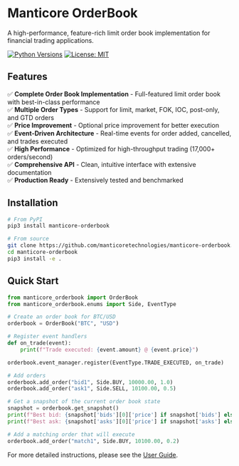 # Manticore OrderBook

A high-performance, feature-rich limit order book implementation for financial trading applications.

[![Python Versions](https://img.shields.io/badge/python-3.7%20%7C%203.8%20%7C%203.9%20%7C%203.10-blue)]()
[![License: MIT](https://img.shields.io/badge/License-MIT-yellow.svg)](https://opensource.org/licenses/MIT)

## Features

✅ **Complete Order Book Implementation** - Full-featured limit order book with best-in-class performance  
✅ **Multiple Order Types** - Support for limit, market, FOK, IOC, post-only, and GTD orders  
✅ **Price Improvement** - Optional price improvement for better execution  
✅ **Event-Driven Architecture** - Real-time events for order added, cancelled, and trades executed  
✅ **High Performance** - Optimized for high-throughput trading (17,000+ orders/second)  
✅ **Comprehensive API** - Clean, intuitive interface with extensive documentation  
✅ **Production Ready** - Extensively tested and benchmarked

## Installation

```bash
# From PyPI
pip3 install manticore-orderbook

# From source
git clone https://github.com/manticoretechnologies/manticore-orderbook.git
cd manticore-orderbook
pip3 install -e .
```

## Quick Start

```python
from manticore_orderbook import OrderBook
from manticore_orderbook.enums import Side, EventType

# Create an order book for BTC/USD
orderbook = OrderBook("BTC", "USD")

# Register event handlers
def on_trade(event):
    print(f"Trade executed: {event.amount} @ {event.price}")

orderbook.event_manager.register(EventType.TRADE_EXECUTED, on_trade)

# Add orders
orderbook.add_order("bid1", Side.BUY, 10000.00, 1.0)
orderbook.add_order("ask1", Side.SELL, 10100.00, 0.5)

# Get a snapshot of the current order book state
snapshot = orderbook.get_snapshot()
print(f"Best bid: {snapshot['bids'][0]['price'] if snapshot['bids'] else 'None'}")
print(f"Best ask: {snapshot['asks'][0]['price'] if snapshot['asks'] else 'None'}")

# Add a matching order that will execute
orderbook.add_order("match1", Side.BUY, 10100.00, 0.2)
```

For more detailed instructions, please see the [User Guide](user-guide.md).
